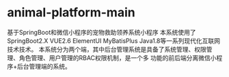 # animal-platform-main
基于SpringBoot和微信小程序的宠物救助领养系统小程序 本系统使用了SpringBoot2.X VUE2.6 ElementUI MyBatisPlus Java1.8等一系列现代化互联网技术技术。 本系统分为两个端，其中后台管理系统是具备了系统管理、权限管理、角色管理、用户管理的RBAC权限机制，是一个多 功能的前后端分离微信小程序+后台管理端的系统。
